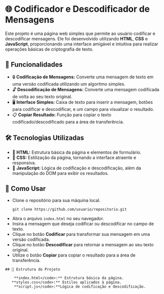 
<body>
 <h1>🌐 Codificador e Descodificador de Mensagens</h1>
    <p>Este projeto é uma página web simples que permite ao usuário codificar e descodificar mensagens. Ele foi desenvolvido utilizando <strong>HTML</strong>, <strong>CSS</strong> e <strong>JavaScript</strong>, proporcionando uma interface amigável e intuitiva para realizar operações básicas de criptografia de texto.</p>

## 🚀 Funcionalidades

- 🔒 **Codificação de Mensagens:** Converte uma mensagem de texto em uma versão codificada utilizando um algoritmo simples.
- 🔓 **Descodificação de Mensagens:** Converte uma mensagem codificada de volta ao seu texto original.
- 🖥️ **Interface Simples:** Caixa de texto para inserir a mensagem, botões para codificar e descodificar, e um campo para visualizar o resultado.
- 📋 **Copiar Resultado:** Função para copiar o texto codificado/descodificado para a área de transferência.

## 🛠️ Tecnologias Utilizadas

- 🧱 **HTML:** Estrutura básica da página e elementos de formulário.
- 🎨 **CSS:** Estilização da página, tornando a interface atraente e responsiva.
- 📝 **JavaScript:** Lógica de codificação e descodificação, além da manipulação do DOM para exibir os resultados.

## 📖 Como Usar
<ul>
        <li>Clone o repositório para sua máquina local.</li>
        <pre><code>git clone https://github.com/usuario/repositorio.git</code></pre>
        <li>Abra o arquivo <code>index.html</code> no seu navegador.</li>
        <li>Insira a mensagem que deseja codificar ou descodificar no campo de texto.</li>
        <li>Clique no botão <strong>Codificar</strong> para transformar sua mensagem em uma versão codificada.</li>
        <li>Clique no botão <strong>Descodificar</strong> para retornar a mensagem ao seu texto original.</li>
        <li>Utilize o botão <strong>Copiar</strong> para copiar o resultado para a área de transferência.</li>
         </ul>

    ## 📁 Estrutura do Projeto
   
        **index.html</code>:** Estrutura básica da página.
       **styles.css</code>:** Estilos aplicados à página.
        **script.js</code>:**Lógica de codificação e descodificação.

